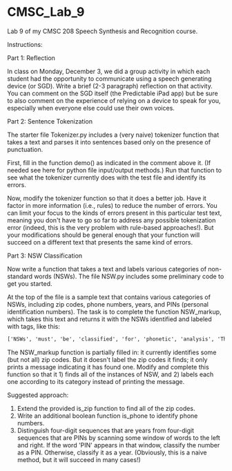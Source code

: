 # CMSC_Lab_9

Lab 9 of my CMSC 208 Speech Synthesis and Recognition course. 

Instructions:

Part 1: Reflection

In class on Monday, December 3, we did a group activity in which each student had the opportunity to communicate using a speech generating device (or SGD). Write a brief (2-3 paragraph) reflection on that activity. You can comment on the SGD itself (the Predictable iPad app) but be sure to also comment on the experience of relying on a device to speak for you, especially when everyone else could use their own voices.

Part 2: Sentence Tokenization

The starter file Tokenizer.py includes a (very naive) tokenizer function that takes a text and parses it into sentences based only on the presence of punctuation.

First, fill in the function demo() as indicated in the comment above it. (If needed see here for python file input/output methods.) Run that function to see what the tokenizer currently does with the test file and identify its errors.

Now, modify the tokenizer function so that it does a better job. Have it factor in more information (i.e., rules) to reduce the number of errors. You can limit your focus to the kinds of errors present in this particular test text, meaning you don't have to go so far to address any possible tokenization error (indeed, this is the very problem with rule-based approaches!). But your modifications should be general enough that your function will succeed on a different text that presents the same kind of errors.

Part 3: NSW Classification


Now write a function that takes a text and labels various categories of non-standard words (NSWs). The file NSW.py includes some preliminary code to get you started.

At the top of the file is a sample text that contains various categories of NSWs, including zip codes, phone numbers, years, and PINs (personal identification numbers). The task is to complete the function NSW_markup, which takes this text and returns it with the NSWs identified and labeled with tags, like this:

```xml
['NSWs', 'must', 'be', 'classified', 'for', 'phonetic', 'analysis', 'This', 'is', 'especially', 'important', 'in', 'the', 'case', 'of', 'numbers,', 'which', 'differ', 'in', 'their', 'pronunciation', 'depending', 'on', 'their', 'category', 'For', 'example,', 'it', 'is', 'necessary', 'to', 'distinguish', 'a', 'year', 'like', '<year>1849</year>', 'from', 'a', 'PIN', 'like', '<pin>3269</pin>', 'Phone', 'numbers', 'come', 'in', 'variable', 'forms', 'like', '<phone>234-6529</phone>', 'or', '<phone>492-499-1349</phone>', 'or', '<phone>(203)893-5938</phone>', 'Zip', 'codes', 'can', 'also', 'vary', 'between', '<zip>29481</zip>', 'or', '<zip>49381-2395</zip>']
```

The NSW_markup function is partially filled in: it currently identifies some (but not all) zip codes. But it doesn't label the zip codes it finds; it only prints a message indicating it has found one. Modify and complete this function so that it 1) finds all of the instances of NSW, and 2) labels each one according to its category instead of printing the message.

Suggested approach:

1. Extend the provided is_zip function to find all of the zip codes.
2. Write an additional boolean function is_phone to identify phone numbers.
3. Distinguish four-digit sequences that are years from four-digit sequences that are PINs by scanning some window of words to the left and right. If the word 'PIN' appears in that window, classify the number as a PIN. Otherwise, classify it as a year. (Obviously, this is a naive method, but it will succeed in many cases!)

